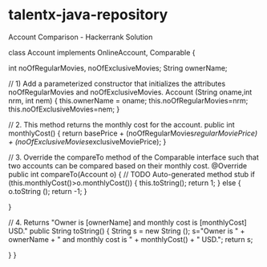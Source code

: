 # talentx-java-repository

Account Comparison - Hackerrank Solution

class Account implements OnlineAccount, Comparable<Account> {

int noOfRegularMovies, noOfExclusiveMovies;
String ownerName;

// 1) Add a parameterized constructor that initializes the attributes noOfRegularMovies and noOfExclusiveMovies.
Account (String oname,int nrm, int nem)
{
this.ownerName = oname;
this.noOfRegularMovies=nrm;
this.noOfExclusiveMovies=nem;
}

// 2. This method returns the monthly cost for the account.
public int monthlyCost() {
return basePrice + (noOfRegularMovies*regularMoviePrice) + (noOfExclusiveMovies*exclusiveMoviePrice);
}

// 3. Override the compareTo method of the Comparable interface such that two accounts can be compared based on their monthly cost.
@Override
public int compareTo(Account o) {
// TODO Auto-generated method stub
if (this.monthlyCost()>o.monthlyCost())
{
this.toString();
return 1;
}
else
{
o.toString ();
return -1;
}

}

// 4. Returns "Owner is [ownerName] and monthly cost is [monthlyCost] USD."
public String toString() {
String s = new String ();
s="Owner is " + ownerName + " and monthly cost is " + monthlyCost() + " USD.";
return s;

}
}

